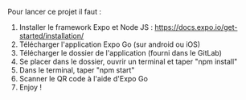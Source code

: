 Pour lancer ce projet il faut :

1. Installer le framework Expo et Node JS : https://docs.expo.io/get-started/installation/ 
2. Télécharger l'application Expo Go (sur android ou iOS) 
3. Télécharger le dossier de l'application (fourni dans le GitLab)
4. Se placer dans le dossier, ouvrir un terminal et taper "npm install"
5. Dans le terminal, taper "npm start"
6. Scanner le QR code à l'aide d'Expo Go
7. Enjoy !
